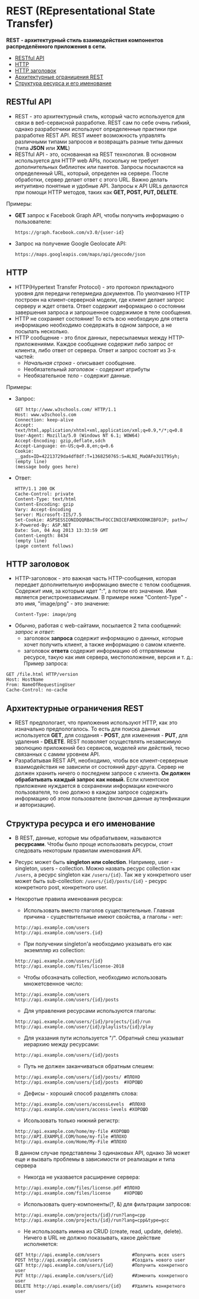 # REST (REpresentational State Transfer)
**REST - архитектурный стиль взаимодействия компонентов распределённого приложения в сети.**

+ [RESTful API](#restful)
+ [HTTP](#http)
+ [HTTP заголовок](#httpheader)
+ [Архитектурные ограницения REST](#restconstraint)
+ [Структура ресурса и его именование](#resourcestructure)

## <a name="restful"></a> RESTful API
+ REST - это архитектурный стиль, который часто используется для связи в веб-сервисной разработке. REST сам по себе очень гибкий, однако разработчики используют определенные практики при разработке REST API. REST имеет возможность управлять различными типами запросов и возвращать разные типы данных (типа **JSON** или **XML**)
+ RESTful API - это, основанная на REST технология. В основном используется для HTTP web APIs, поскольку не требует дополнительных библиотек или пакетов. Запросы посылаются на определенный URL, который, определен на сервере. После обработки, сервер делает ответ с этого URL. Важно делать интуитивно понятные и удобные API. Запросы к API URLs делаются при помощи HTTP методов, таких как **GET, POST, PUT, DELETE**.

Примеры:
+ **GET** запрос к Facebook Graph API, чтобы получить информацию о пользователе:
    ```
    https://graph.facebook.com/v3.0/{user-id}
    ``` 
+ Запрос на получение Google Geolocate API:
    ```
    https://maps.googleapis.com/maps/api/geocode/json
    ```
## <a name="http"></a> HTTP
+ HTTP(Hypertext Transfer Protocol) - это протокол прикладного уровня для передачи гепермедиа документов. По умолчанию HTTP построен на клиент-серверной модели, где клиент делает запрос серверу и ждет ответа. Ответ содержит информацию о состоянии завершения запроса и запрошенное содержимое в теле сообщения.
+ HTTP не сохраняет состояние! То есть всю необходиую для ответа информацию необходимо соедержать в одном запросе, а не посылать несколько.
+ HTTP сообщение - это блок данных, пересылаемых между HTTP-приложениями. Каждое сообщение содержит либо запрос от клиента, либо ответ от сервера. Ответ и запрос состоят из 3-х частей:
    + *Начальная строка* - описывает сообщение.
    + Необязательный *заголовок* - содержит атрибуты
    + Необязательное *тело* - содержит данные.

Примеры:
+ Запрос:
    ```
    GET http://www.w3schools.com/ HTTP/1.1
    Host: www.w3schools.com
    Connection: keep-alive
    Accept: text/html,application/xhtml+xml,application/xml;q=0.9,*/*;q=0.8
    User-Agent: Mozilla/5.0 (Windows NT 6.1; WOW64) 
    Accept-Encoding: gzip,deflate,sdch
    Accept-Language: en-US;q=0.8,en;q=0.6
    Cookie: __gads=ID=42213729da4df8df:T=1368250765:S=ALNI_MaOAFe3U1T9Syh; 
    (empty line)
    (message body goes here)
    ```
+ Ответ:
    ```
    HTTP/1.1 200 OK
    Cache-Control: private
    Content-Type: text/html
    Content-Encoding: gzip
    Vary: Accept-Encoding
    Server: Microsoft-IIS/7.5
    Set-Cookie: ASPSESSIONIDQQRBACTR=FOCCINICEFAMEKODNKIBFOJP; path=/
    X-Powered-By: ASP.NET
    Date: Sun, 04 Aug 2013 13:33:59 GMT
    Content-Length: 8434
    (empty line)
    (page content follows)
    ```

## <a name="httpheader"></a> HTTP заголовок
+ HTTP-заголовок - это важная часть HTTP-сообщения, которая передает дополнительную информацию вместе с телом сообщения. Содержит имя, за которым идет ":", а потом его значение. Имя является регистронезависимым. В примере ниже "Content-Type" - это имя, "image/png" - это значение:
    ```
    Content-Type: image/png
    ```
+ Обычно, работая с web-сайтами, посылается 2 типа сообщений: *запрос* и *ответ*:
    + заголовок **запроса** содержит информацию о данных, которые хочет получить клиент, а также информацию о самом клиенте.
    + заголовок **ответа** содержит информацию об отпрвляемом ресурсе, такую как имя сервера, местоположение, версия и т. д.:
Пример запроса:    
```
GET /file.html HTTP/version
Host: HostName
From: NameOfRequestingUser
Cache-Control: no-cache
```

## <a name="restconstraint"> </a> Архитектурные ограничения REST
+ REST предпологает, что приложения используют HTTP, как это изначально предпологалось. То есть для поиска данных используется **GET**, для создания - **POST**, для изменения - **PUT**, для удаления - **DELETE**. REST позволяет осуществлять независимую эволюцию приложений без сервисов, моделей или действий, тесно связанных с самим уровнем API.
+ Разрабатывая REST API, необходимо, чтобы все клиент-серверные взаимодействия не зависили от состояний друг-друга. Сервер не должен хранить ничего о последнем запросе с клиента. **Он должен обрабатывать каждый запрос как новый.** Если клиентское приложение нуждается в сохранении информации конечного пользователя, то оно должно в каждом запросе содержать информацию об этом пользователе (включая данные аутенфикации и авторизации).

## <a name="resourcestructure"></a> Структура ресурса и его именование

+ В REST, данные, которые мы обрабатываем, называются **ресурсами**. Чтобы было проще использовать ресурсы, стоит следовать некоторым правилам именования API. 

+ Ресурс может быть **singleton или colection**. Например, user -  singleton, users - collection. Можно назвать ресурс collection как `/users`, а ресурс singleton как `/users/{id}`. Так же у конкретного user может быть sub-collection: `/users/{id}/posts/{id}` - ресурс конкретного post, конкретного  user.

+ Некоротые правила именования ресурса:
    + Использовать вместо глаголов существительные. Главная причина - существительные имеют свойства, а глаголы - нет:
    ```
    http://api.example.com/users
    http://api.example.com/users.{id}
    ```

    + При получении singleton'a необходимо указывать его как экземпляр из collection:
    ```
    http://api.example.com/users/{id}
    http://api.example.com/files/license-2018
    ```
    
    + Чтобы обозначать collection, необходимо использовать множетсвенное число:
    ```
    http://api.example.com/users
    http://api.example.com/users/{id}/posts
    ```

    + Для управления ресурсами используются глаголы:
    ```
    http://api.example.com/users/{id}/projects/{id}/run
    http://api.example.com/user/{id}/playlists/{id}/play
    ```

    + Для указания пути используется "/". Обратный слеш указыват иерархию между ресурсами:
    ```
    http://api.example.com/users/{id}/posts
    ```

    + Путь не должен заканчиваться обратным слешем:
    ```
    http://api.example.com/users/{id}/posts/ #ПЛОХО
    http://api.example.com/users/{id}/posts  #ХОРОШО
    ```

    + Дефисы - хороший способ разделять слова:
    ```
    http://api.example.com/users/accessLevels  #ПЛОХО
    http://api.example.com/users/access-levels #ХОРОШО
    ```

    + Исользовать только нижний регистр:
    ```
    http://api.example.com/home/my-file #ХОРОШО
    http://API.EXAMPLE.COM/home/my-file #ПЛОХО 
    http://api.example.com/Home/My-File #ПЛОХО
    ```
    В данном случае представлены 3 одинаковых API, однако 3й может еще и вызвать проблемы в зависимости от реализации и типа сервера

    + Никогда не указвается расширение сервера:
    ```
    http://api.example.com/files/license.pdf #ПЛОХО
    http://api.example.com/files/license     #ХОРОШО
    ```

    + Использовать  query-компоненты(?, &) для фильтрации запросов:
    ```
    http://api.example.com/projects/{id}/run?lang=cpp
    http://api.example.com/projects/{id}/run?lang=cpp&type=gcc
    ```

    + Не использовать имена из CRUD (create, read, update, delete). Ничего в URL не должно показывать, какое действие исполняется:
    ```
    GET http://api.example.com/users            #Получить всех users
    POST http://api.example.com/users           #Создать нового user
    GET http://api.example.com/users/{id}       #Получить конкретного user
    PUT http://api.example.com/users/{id}       #Изменить конкретного user
    DELETE http://api.example.com/users/{id}    #Удалить конкретного user
    ```
